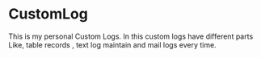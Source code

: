 # CustomLog
This is my personal Custom Logs. In this custom logs have different parts Like, table records , text log maintain and mail logs every time.


